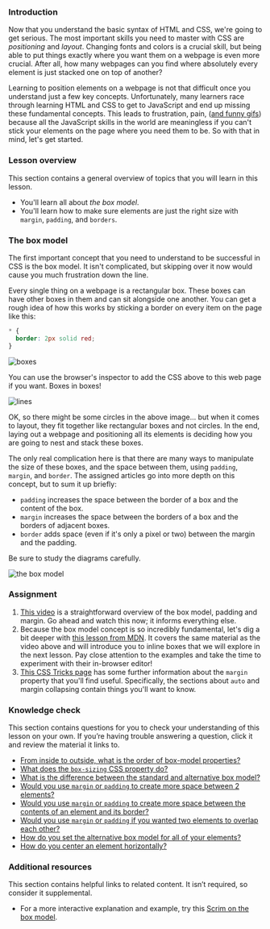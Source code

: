 ### Introduction

Now that you understand the basic syntax of HTML and CSS, we're going to get serious. The most important skills you need to master with CSS are _positioning_ and _layout_. Changing fonts and colors is a crucial skill, but being able to put things exactly where you want them on a webpage is even more crucial. After all, how many webpages can you find where absolutely every element is just stacked one on top of another?

Learning to position elements on a webpage is not that difficult once you understand just a few key concepts. Unfortunately, many learners race through learning HTML and CSS to get to JavaScript and end up missing these fundamental concepts. This leads to frustration, pain, ([and funny gifs](https://giphy.com/gifs/css-13FrpeVH09Zrb2)) because all the JavaScript skills in the world are meaningless if you can't stick your elements on the page where you need them to be. So with that in mind, let's get started.

### Lesson overview

This section contains a general overview of topics that you will learn in this lesson.

*   You'll learn all about _the box model_.
*   You'll learn how to make sure elements are just the right size with `margin`, `padding`, and `borders`.

### The box model

The first important concept that you need to understand to be successful in CSS is the box model. It isn't complicated, but skipping over it now would cause you much frustration down the line.

Every single thing on a webpage is a rectangular box. These boxes can have other boxes in them and can sit alongside one another. You can get a rough idea of how this works by sticking a border on every item on the page like this:

```css
* {
  border: 2px solid red;
}
```

![boxes](https://cdn.statically.io/gh/TheOdinProject/curriculum/main/foundations/html_css/css-foundations/the-box-model/imgs/boxes.png)

You can use the browser's inspector to add the CSS above to this web page if you want. Boxes in boxes!

![lines](https://cdn.statically.io/gh/TheOdinProject/curriculum/main/foundations/html_css/css-foundations/the-box-model/imgs/odin-lined.png)

OK, so there might be some circles in the above image... but when it comes to layout, they fit together like rectangular boxes and not circles. In the end, laying out a webpage and positioning all its elements is deciding how you are going to nest and stack these boxes.

The only real complication here is that there are many ways to manipulate the size of these boxes, and the space between them, using `padding`, `margin`, and `border`. The assigned articles go into more depth on this concept, but to sum it up briefly: 

*   `padding` increases the space between the border of a box and the content of the box.
*   `margin` increases the space between the borders of a box and the borders of adjacent boxes.
*   `border` adds space (even if it's only a pixel or two) between the margin and the padding.

Be sure to study the diagrams carefully.

![the box model](https://cdn.statically.io/gh/TheOdinProject/curriculum/main/foundations/html_css/css-foundations/the-box-model/imgs/box-model.png)

### Assignment

<div class="lesson-content__panel" markdown="1">

1. [This video](https://www.youtube.com/watch?v=rIO5326FgPE) is a straightforward overview of the box model, padding and margin. Go ahead and watch this now; it informs everything else.
2. Because the box model concept is so incredibly fundamental, let's dig a bit deeper with [this lesson from MDN](https://developer.mozilla.org/en-US/docs/Learn/CSS/Building_blocks/The_box_model). It covers the same material as the video above and will introduce you to inline boxes that we will explore in the next lesson. Pay close attention to the examples and take the time to experiment with their in-browser editor!
3. [This CSS Tricks page](https://css-tricks.com/almanac/properties/m/margin/) has some further information about the `margin` property that you'll find useful. Specifically, the sections about `auto` and margin collapsing contain things you'll want to know.

</div>

### Knowledge check

This section contains questions for you to check your understanding of this lesson on your own. If you’re having trouble answering a question, click it and review the material it links to.

*   [From inside to outside, what is the order of box-model properties?](#the-box-model)
*   [What does the `box-sizing` CSS property do?](https://developer.mozilla.org/en-US/docs/Learn/CSS/Building_blocks/The_box_model#the_alternative_css_box_model)
*   [What is the difference between the standard and alternative box model?](https://developer.mozilla.org/en-US/docs/Learn/CSS/Building_blocks/The_box_model#the_alternative_css_box_model)
*   [Would you use `margin` or `padding` to create more space between 2 elements?](https://developer.mozilla.org/en-US/docs/Learn/CSS/Building_blocks/The_box_model#margins_padding_and_borders)
*   [Would you use `margin` or `padding` to create more space between the contents of an element and its border?](https://developer.mozilla.org/en-US/docs/Learn/CSS/Building_blocks/The_box_model#margins_padding_and_borders)
*   [Would you use `margin` or `padding` if you wanted two elements to overlap each other?](https://developer.mozilla.org/en-US/docs/Learn/CSS/Building_blocks/The_box_model#margins_padding_and_borders)
*   [How do you set the alternative box model for all of your elements?](https://developer.mozilla.org/en-US/docs/Learn/CSS/Building_blocks/The_box_model#the_alternative_css_box_model)
*   [How do you center an element horizontally?](https://css-tricks.com/almanac/properties/m/margin/#aa-auto-and-centering)

### Additional resources

This section contains helpful links to related content. It isn’t required, so consider it supplemental.

*  For a more interactive explanation and example, try this [Scrim on the box model](https://scrimba.com/scrim/cof3d488184abe24ec6258ab4).
